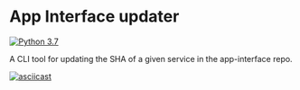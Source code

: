 # App Interface updater
[![Python 3.7](https://img.shields.io/badge/python-3.7-blue.svg)](https://www.python.org/downloads/release/python-370/)

A CLI tool for updating the SHA of a given service in the app-interface repo.

[![asciicast](https://asciinema.org/a/wmiwR0M6lq8ZINWzsExr7aoWv.svg)](https://asciinema.org/a/wmiwR0M6lq8ZINWzsExr7aoWv)
